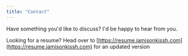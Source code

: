 ```yaml
---
title: "Contact"
---
```


Have something you'd like to discuss? I'd be happy to hear from you.

Looking for a resume? Head over to [https://resume.jamisonkissh.com](https://resume.jamisonkissh.com) for an updated version
